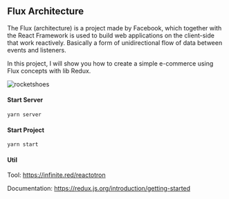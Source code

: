 ## Flux Architecture

The Flux (architecture) is a project made by Facebook, which together with the React Framework is used to build web applications on the client-side that work reactively. Basically a form of unidirectional flow of data between events and listeners.

In this project, I will show you how to create a simple e-commerce using Flux concepts with lib Redux.

![rocketshoes](https://github.com/teles1g/rocketshoes/blob/master/rocketshoes.png)

#### Start Server

```
yarn server
```

#### Start Project

```
yarn start
```
#### Util

Tool: https://infinite.red/reactotron

Documentation: https://redux.js.org/introduction/getting-started
